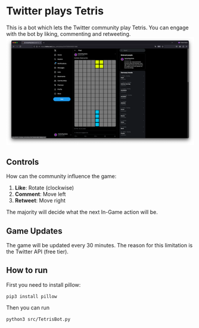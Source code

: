 # Twitter plays Tetris 
This is a bot which lets the Twitter community play Tetris. You can engage with the bot by liking, commenting and retweeting.
![Twitter plays Tetris](TwitterPlaysTetris.png)

## Controls
How can the community influence the game:
1. **Like**: Rotate (clockwise)
2. **Comment**: Move left
3. **Retweet**: Move right

The majority will decide what the next In-Game action will be.

## Game Updates
The game will be updated every 30 minutes. The reason for this limitation is the Twitter API (free tier).

## How to run
First you need to install pillow:
```shell
pip3 install pillow
```
Then you can run
```
python3 src/TetrisBot.py
```